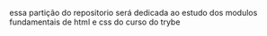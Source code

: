 essa partição do repositorio será dedicada ao estudo dos modulos fundamentais de html e css do curso do trybe
